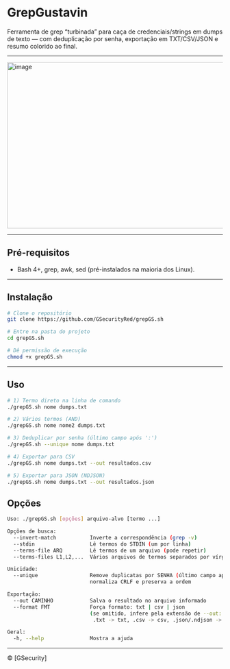 # GrepGustavin

Ferramenta de grep “turbinada” para caça de credenciais/strings em dumps de texto — com deduplicação por senha, exportação em TXT/CSV/JSON e resumo colorido ao final.
<br>


---
<img width="729" height="388" alt="image" src="https://github.com/user-attachments/assets/e3fb985a-ea60-4b12-9a08-292db5f73568" />





---

## Pré-requisitos

- Bash 4+, grep, awk, sed (pré-instalados na maioria dos Linux).

---

## Instalação

```bash
# Clone o repositório
git clone https://github.com/GSecurityRed/grepGS.sh

# Entre na pasta do projeto
cd grepGS.sh

# Dê permissão de execução
chmod +x grepGS.sh
```

---

## Uso

```bash
# 1) Termo direto na linha de comando
./grepGS.sh nome dumps.txt

# 2) Vários termos (AND)
./grepGS.sh nome nome2 dumps.txt

# 3) Deduplicar por senha (último campo após ':')
./grepGS.sh --unique nome dumps.txt

# 4) Exportar para CSV
./grepGS.sh nome dumps.txt --out resultados.csv

# 5) Exportar para JSON (NDJSON)
./grepGS.sh nome dumps.txt --out resultados.json

```

## Opções

```bash
Uso: ./grepGS.sh [opções] arquivo-alvo [termo ...]

Opções de busca:
  --invert-match           Inverte a correspondência (grep -v)
  --stdin                  Lê termos do STDIN (um por linha)
  --terms-file ARQ         Lê termos de um arquivo (pode repetir)
  --terms-files L1,L2,...  Vários arquivos de termos separados por vírgula

Unicidade:
  --unique                 Remove duplicatas por SENHA (último campo após ':'),
                           normaliza CRLF e preserva a ordem

Exportação:
  --out CAMINHO            Salva o resultado no arquivo informado
  --format FMT             Força formato: txt | csv | json
                           (se omitido, infere pela extensão de --out:
                            .txt -> txt, .csv -> csv, .json/.ndjson -> json)

Geral:
  -h, --help               Mostra a ajuda
```

---

© [GSecurity]
